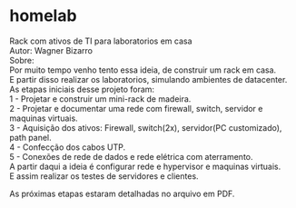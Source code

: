 # homelab  
Rack com ativos de TI para laboratorios em casa    
Autor: Wagner Bizarro    
Sobre:    
Por muito tempo venho tento essa ideia, de construir um rack em casa.  
E partir disso realizar os laboratorios, simulando ambientes de datacenter.  
As etapas iniciais desse projeto foram:  
1 - Projetar e construir um mini-rack de madeira.  
2 - Projetar e documentar uma rede com firewall, switch, servidor e maquinas virtuais.  
3 - Aquisição dos ativos: Firewall, switch(2x), servidor(PC customizado), path panel.  
4 - Confecção dos cabos UTP.  
5 - Conexões de rede de dados e rede elétrica com aterramento.  
A partir daqui a ideia é configurar rede e hypervisor e maquinas virtuais.  
E assim realizar os testes de servidores e clientes.  

As próximas etapas estaram detalhadas no arquivo em PDF.  
